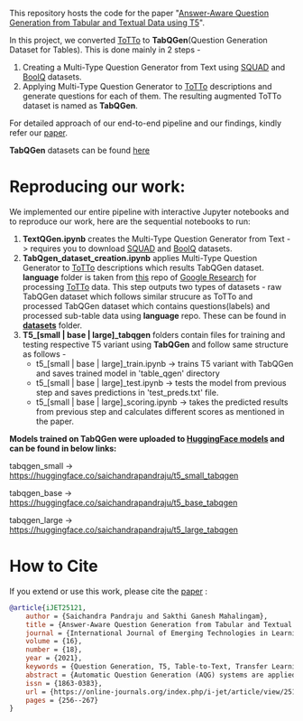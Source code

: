 This repository hosts the code for the paper "[Answer-Aware Question Generation from Tabular and Textual Data using T5](https://doi.org/10.3991/ijet.v16i18.25121)".

In this project, we converted [ToTTo](https://github.com/google-research-datasets/ToTTo) to **TabQGen**(Question Generation Dataset for Tables). This is done mainly in 2 steps - 

  1. Creating a Multi-Type Question Generator from Text using [SQUAD](https://rajpurkar.github.io/SQuAD-explorer/) and [BoolQ](https://github.com/google-research-datasets/boolean-questions) datasets.
  2. Applying Multi-Type Question Generator to [ToTTo](https://github.com/google-research-datasets/ToTTo) descriptions and generate questions for each of them. The resulting augmented ToTTo dataset is named as **TabQGen**.

For detailed approach of our end-to-end pipeline and our findings, kindly refer our [paper](https://doi.org/10.3991/ijet.v16i18.25121).

**TabQGen** datasets can be found [here](https://github.com/saichandrapandraju/TabQGen/blob/main/datasets/README.md)

# Reproducing our work:

We implemented our entire pipeline with interactive Jupyter notebooks and to reproduce our work, here are the sequential notebooks to run:

  1. **TextQGen.ipynb** creates the Multi-Type Question Generator from Text -> requires you to download [SQUAD](https://rajpurkar.github.io/SQuAD-explorer/) and [BoolQ](https://github.com/google-research-datasets/boolean-questions) datasets.
  2. **TabQgen_dataset_creation.ipynb** applies Multi-Type Question Generator to [ToTTo](https://github.com/google-research-datasets/ToTTo) descriptions which results TabQGen dataset. **language** folder is taken from [this](https://github.com/google-research/language) repo of [Google Research](https://github.com/google-research) for processing [ToTTo](https://github.com/google-research-datasets/ToTTo) data. This step outputs two types of datasets - raw TabQGen dataset which follows similar strucure as ToTTo and processed TabQGen dataset which contains questions(labels) and processed sub-table data using **language** repo. These can be found in [**datasets**](https://github.com/saichandrapandraju/TabQGen/tree/main/datasets) folder.
  3. **T5_[small | base | large]_tabqgen** folders contain files for training and testing respective T5 variant using **TabQGen** and follow same structure as follows - 
      * t5_[small | base | large]_train.ipynb -> trains T5 variant with TabQGen and saves trained model in 'table_qgen' directory
      * t5_[small | base | large]_test.ipynb -> tests the model from previous step and saves predictions in 'test_preds.txt' file.
      * t5_[small | base | large]_scoring.ipynb -> takes the predicted results from previous step and calculates different scores as mentioned in the paper.

**Models trained on TabQGen were uploaded to [HuggingFace models](https://huggingface.co/models) and can be found in below links:** 

tabqgen_small -> https://huggingface.co/saichandrapandraju/t5_small_tabqgen

tabqgen_base -> https://huggingface.co/saichandrapandraju/t5_base_tabqgen

tabqgen_large -> https://huggingface.co/saichandrapandraju/t5_large_tabqgen

# How to Cite
If you extend or use this work, please cite the [paper](https://doi.org/10.3991/ijet.v16i18.25121) :

```bibtex
@article{iJET25121,
	author = {Saichandra Pandraju and Sakthi Ganesh Mahalingam},
	title = {Answer-Aware Question Generation from Tabular and Textual Data using T5},
	journal = {International Journal of Emerging Technologies in Learning (iJET)},
	volume = {16},
	number = {18},
	year = {2021},
	keywords = {Question Generation, T5, Table-to-Text, Transfer Learning},
	abstract = {Automatic Question Generation (AQG) systems are applied in a myriad of domains to generate questions from sources such as documents, images, knowledge graphs to name a few. With the rising interest in such AQG systems, it is equally important to recognize structured data like tables while generating questions from documents. In this paper, we propose a single model architecture for question generation from tables along with text using “Text-to-Text Transfer Transformer” (T5) - a fully end-to-end model which does not rely on any intermediate planning steps, delexicalization, or copy mechanisms. We also present our systematic approach in modifying the ToTTo dataset, release the augmented dataset as TabQGen along with the scores achieved using T5 as a baseline to aid further research.},
	issn = {1863-0383},
	url = {https://online-journals.org/index.php/i-jet/article/view/25121},
	pages = {256--267}
}
```
